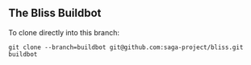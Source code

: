 ## The Bliss Buildbot

To clone directly into this branch:

    git clone --branch=buildbot git@github.com:saga-project/bliss.git buildbot


